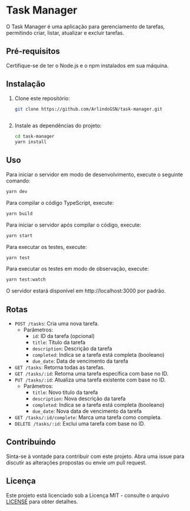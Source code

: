 
# Task Manager

O Task Manager é uma aplicação para gerenciamento de tarefas, permitindo criar, listar, atualizar e excluir tarefas.

## Pré-requisitos

Certifique-se de ter o Node.js e o npm instalados em sua máquina.

## Instalação

1. Clone este repositório:
   ```bash
   git clone https://github.com/ArlindoGSN/task-manager.git
  

2. Instale as dependências do projeto:
   ```bash
   cd task-manager
   yarn install
   ```

## Uso

Para iniciar o servidor em modo de desenvolvimento, execute o seguinte comando:
```bash
yarn dev
```

Para compilar o código TypeScript, execute:
```bash
yarn build
```

Para iniciar o servidor após compilar o código, execute:
```bash
yarn start
```

Para executar os testes, execute:
```bash
yarn test
```

Para executar os testes em modo de observação, execute:
```bash
yarn test:watch
```

O servidor estará disponível em http://localhost:3000 por padrão.

## Rotas

- `POST /tasks`: Cria uma nova tarefa.
  - Parâmetros:
    - `id`: ID da tarefa (opcional)
    - `title`: Título da tarefa
    - `description`: Descrição da tarefa
    - `completed`: Indica se a tarefa está completa (booleano)
    - `due_date`: Data de vencimento da tarefa
- `GET /tasks`: Retorna todas as tarefas.
- `GET /tasks/:id`: Retorna uma tarefa específica com base no ID.
- `PUT /tasks/:id`: Atualiza uma tarefa existente com base no ID.
  - Parâmetros:
    - `title`: Novo título da tarefa
    - `description`: Nova descrição da tarefa
    - `completed`: Indica se a tarefa está completa (booleano)
    - `due_date`: Nova data de vencimento da tarefa
- `GET /tasks/:id/complete`: Marca uma tarefa como completa.
- `DELETE /tasks/:id`: Exclui uma tarefa com base no ID.

## Contribuindo

Sinta-se à vontade para contribuir com este projeto. Abra uma issue para discutir as alterações propostas ou envie um pull request.

## Licença

Este projeto está licenciado sob a Licença MIT - consulte o arquivo [LICENSE](LICENSE) para obter detalhes.
